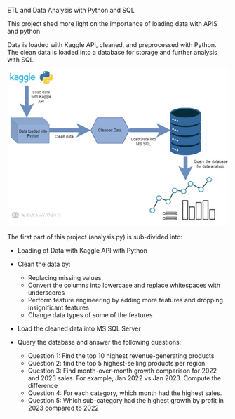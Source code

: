 ETL and Data Analysis with Python and SQL

This project shed more light on the importance of loading data with APIS and python

Data is loaded with Kaggle API, cleaned, and preprocessed with Python. The clean data is loaded into a database for storage and further analysis with SQL

![alt text](<data analysis.jpg>)

The first part of this project (analysis.py) is sub-divided into:
- Loading of Data with Kaggle API with Python
- Clean the data by:
  - Replacing missing values
  - Convert the columns into lowercase and replace whitespaces with underscores
  - Perform feature engineering by adding more features and dropping insignificant features
  - Change data types of some of the features
- Load the cleaned data into MS SQL Server

- Query the database and answer the following questions:
   - Question 1: Find the top 10 highest revenue-generating products
   - Question 2: find the top 5 highest-selling products per region.
   - Question 3: Find month-over-month growth comparison  for 2022 and 2023 sales. For example, Jan 2022 vs Jan 2023. Compute the difference
   - Question 4: For each category, which month had the highest sales.
   - Question 5: Which sub-category had the highest growth by profit in 2023 compared to 2022
